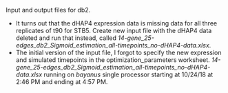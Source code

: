 Input and output files for db2.
* It turns out that the dHAP4 expression data is missing data for all three replicates of t90 for STB5. Create new input file with the dHAP4 data deleted and run that instead, called _14-gene_25-edges_db2_Sigmoid_estimation_all-timepoints_no-dHAP4-data.xlsx_.
* The initial version of the input file, I forgot to specify the new expression and simulated timepoints in the optimization_parameters worksheet.
_14-gene_25-edges_db2_Sigmoid_estimation_all-timepoints_no-dHAP4-data.xlsx_ running on _bayanus_ single processor starting at 10/24/18 at 2:46 PM and ending at 4:57 PM.
